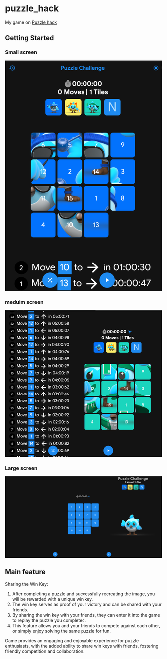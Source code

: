 # puzzle_hack

My game on [Puzzle hack](https://flutter.dev/events/puzzle-hack)

## Getting Started

### Small screen
<img src="./screenshots/small.png"></img>
### meduim screen
<img src="./screenshots/med.png"></img>
### Large screen
<img src="./screenshots/large.png"></img>



## Main feature


Sharing the Win Key:

1. After completing a puzzle and successfully recreating the image, you will be rewarded with a unique win key.
2. The win key serves as proof of your victory and can be shared with your friends.
3. By sharing the win key with your friends, they can enter it into the game to replay the puzzle you completed.
4. This feature allows you and your friends to compete against each other, or simply enjoy solving the same puzzle for fun.


Game provides an engaging and enjoyable experience for puzzle enthusiasts, with the added ability to share win keys with friends, fostering friendly competition and collaboration.
